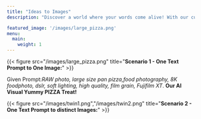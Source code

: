```yaml
---
title: "Ideas to Images"
description: "Discover a world where your words come alive! With our cutting-edge AI technology, transform your textual ideas into captivating visuals in just a few clicks.Whether you’re looking for a single image or exploring distinct designs for your prompt, we’ve got you covered.Dive into a seamless experience tailored to your creative vision."

featured_image: '/images/large_pizza.png'
menu:
  main:
    weight: 1
---
```

{{< figure src="/images/large_pizza.png" title="**Scenario 1 - One Text Prompt to One Image:**" >}}

Given Prompt:_RAW photo, large size pan pizza,food photography, 8K foodphoto, dslr, soft lighting, high quality, film grain, Fujifilm XT_.
**Our AI Visual Yummy PIZZA Treat!**

{{< figure src="/images/twin1.png","/images/twin2.png" title="**Scenario 2 - One Text Prompt to distinct Images:**" >}}
